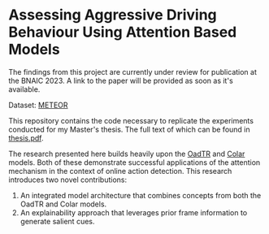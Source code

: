 # Assessing Aggressive Driving Behaviour Using Attention Based Models

The findings from this project are currently under review for publication at the BNAIC 2023. A link to the paper will be provided as soon as it's available.

Dataset: [METEOR](https://gamma.umd.edu/researchdirections/autonomousdriving/meteor/)

This repository contains the code necessary to replicate the experiments conducted for my Master's thesis. The full text of which can be found in [thesis.pdf](https://github.com/unofficial-Jona/thesis/blob/main/thesis.pdf).

The research presented here builds heavily upon the [OadTR](https://github.com/wangxiang1230/OadTR) and [Colar](https://github.com/VividLe/Online-Action-Detection) models. Both of these demonstrate successful applications of the attention mechanism in the context of online action detection. This research introduces two novel contributions:

1. An integrated model architecture that combines concepts from both the OadTR and Colar models.
2. An explainability approach that leverages prior frame information to generate salient cues.
